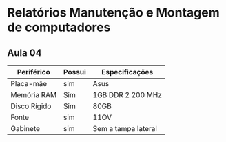 # Relatórios Manutenção e Montagem de computadores 
## Aula 04 


Periférico         | Possui  | Especificações
-------------------| ------- | -------------
Placa-mãe          | sim     | Asus
Memória RAM        | Sim     | 1GB DDR 2 200 MHz
Disco Rígido       | Sim     | 80GB
Fonte              | sim     | 11OV
Gabinete           | sim     | Sem a tampa lateral